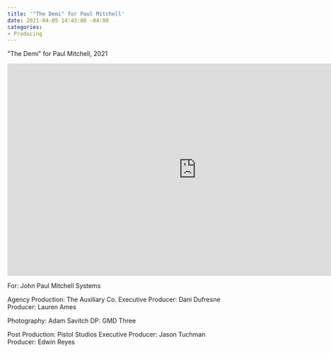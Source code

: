 ```yaml
---
title: '"The Demi" for Paul Mitchell'
date: 2021-04-05 14:43:00 -04:00
categories:
- Producing
---
```


"The Demi" for Paul Mitchell, 2021

<iframe width="854" height="480" src="https://www.instagram.com/p/CM5Ae6QjcVY/"frameborder="0" allow="accelerometer; autoplay; clipboard-write; encrypted-media; gyroscope; picture-in-picture" allowfullscreen></iframe>

For: John Paul Mitchell Systems

Agency Production: The Auxiliary Co.
Executive Producer: Dani Dufresne
Producer: Lauren Ames

Photography: Adam Savitch
DP: GMD Three

Post Production: Pistol Studios
Executive Producer: Jason Tuchman
Producer: Edwin Reyes
